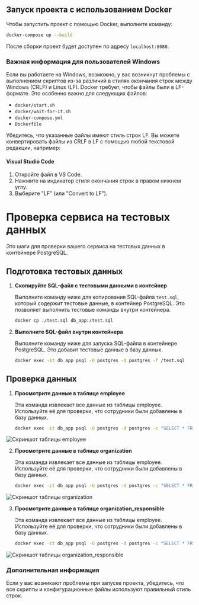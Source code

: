 
## Запуск проекта с использованием Docker

Чтобы запустить проект с помощью Docker, выполните команду:

```bash
docker-compose up --build
```

После сборки проект будет доступен по адресу `localhost:8080`.

### Важная информация для пользователей Windows

Если вы работаете на Windows, возможно, у вас возникнут проблемы с выполнением скриптов из-за различий в стилях окончания строк между Windows (CRLF) и Linux (LF). Docker требует, чтобы файлы были в LF-формате. Это особенно важно для следующих файлов:

- `docker/start.sh`
- `docker/wait-for-it.sh`
- `docker-compose.yml`
- `Dockerfile`

Убедитесь, что указанные файлы имеют стиль строк LF. Вы можете конвертировать файлы из CRLF в LF с помощью любой текстовой редакции, например:

#### Visual Studio Code

1. Откройте файл в VS Code.
2. Нажмите на индикатор стиля окончания строк в правом нижнем углу.
3. Выберите "LF" (или "Convert to LF").

# Проверка сервиса на тестовых данных

Это шаги для проверки вашего сервиса на тестовых данных в контейнере PostgreSQL. 

## Подготовка тестовых данных

1. **Скопируйте SQL-файл с тестовыми данными в контейнер**

   Выполните команду ниже для копирования SQL-файла `test.sql`, который содержит тестовые данные, в контейнер PostgreSQL. Это позволяет выполнить тестовые команды внутри контейнера.

   ```sh
   docker cp ./test.sql db_app:/test.sql

2. **Выполните SQL-файл внутри контейнера**

   Выполните команду ниже для запуска SQL-файла в контейнере PostgreSQL. Это добавит тестовые данные в базу данных.

   ```sh
   docker exec -it db_app psql -U postgres -d postgres -f /test.sql

## Проверка данных

1. **Просмотрите данные в таблице employee**

   Эта команда извлекает все данные из таблицы employee. Используйте её для проверки, что сотрудники были добавлены в базу данных.

   ```sh
   docker exec -it db_app psql -U postgres -d postgres -c "SELECT * FROM employee;"

![Скриншот таблицы employee](images/employee_table.jpg)

2. **Просмотрите данные в таблице organization**

   Эта команда извлекает все данные из таблицы employee. Используйте её для проверки, что сотрудники были добавлены в базу данных.

   ```sh
   docker exec -it db_app psql -U postgres -d postgres -c "SELECT * FROM organization;"

![Скриншот таблицы organization](images/organization_table.jpg)

3. **Просмотрите данные в таблице organization_responsible**

   Эта команда извлекает все данные из таблицы employee. Используйте её для проверки, что сотрудники были добавлены в базу данных.

   ```sh
   docker exec -it db_app psql -U postgres -d postgres -c "SELECT * FROM organization_responsible;"

![Скриншот таблицы organization_responsible](images/organization_responsible_table.jpg)

### Дополнительная информация

Если у вас возникают проблемы при запуске проекта, убедитесь, что все скрипты и конфигурационные файлы используют правильный стиль строк.
